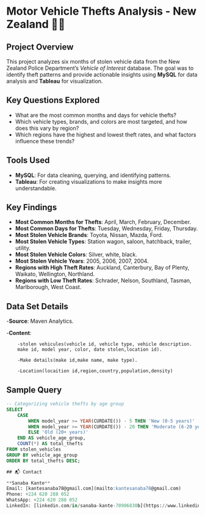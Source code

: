 # Motor Vehicle Thefts Analysis - New Zealand 🚗🚨

## Project Overview
This project analyzes six months of stolen vehicle data from the New Zealand Police Department’s *Vehicle of Interest* database. The goal was to identify theft patterns and provide actionable insights using **MySQL** for data analysis and **Tableau** for visualization.

## Key Questions Explored
- What are the most common months and days for vehicle thefts?  
- Which vehicle types, brands, and colors are most targeted, and how does this vary by region?  
- Which regions have the highest and lowest theft rates, and what factors influence these trends?  

## Tools Used
- **MySQL**: For data cleaning, querying, and identifying patterns.  
- **Tableau**: For creating visualizations to make insights more understandable.  

## Key Findings
- **Most Common Months for Thefts**: April, March, February, December.  
- **Most Common Days for Thefts**: Tuesday, Wednesday, Friday, Thursday.  
- **Most Stolen Vehicle Brands**: Toyota, Nissan, Mazda, Ford.  
- **Most Stolen Vehicle Types**: Station wagon, saloon, hatchback, trailer, utility.  
- **Most Stolen Vehicle Colors**: Silver, white, black.  
- **Most Stolen Vehicle Years**: 2005, 2006, 2007, 2004.  
- **Regions with High Theft Rates**: Auckland, Canterbury, Bay of Plenty, Waikato, Wellington, Northland.  
- **Regions with Low Theft Rates**: Schrader, Nelson, Southland, Tasman, Marlborough, West Coast.  

## Data Set Details
-**Source**: Maven Analytics.

-**Content**:

        -stolen vehicules(vehicle id, vehicle type, vehicle description.
        make id, model year, color, date stolen,location id).
        
        -Make details(make id,make name, make type).
        
        -Location(locaition id,region,country,population,density)

## Sample Query
```SQL
-- Categorizing vehicle thefts by age group
SELECT
    CASE
        WHEN model_year >= YEAR(CURDATE()) - 5 THEN 'New (0-5 years)'
        WHEN model_year >= YEAR(CURDATE()) - 20 THEN 'Moderate (6-20 years)'
        ELSE 'Old (20+ years)'
    END AS vehicle_age_group,
    COUNT(*) AS total_thefts
FROM stolen_vehicles
GROUP BY vehicle_age_group
ORDER BY total_thefts DESC;

## 📬 Contact

**Sanaba Kante**  
Email: [kantesanaba78@gmail.com](mailto:kantesanaba78@gmail.com)  
Phone: +224 620 288 052  
WhatsApp: +224 620 288 052  
LinkedIn: [linkedin.com/in/sanaba-kante-70906830b](https://www.linkedin.com/in/sanaba-kante-70906830b)



